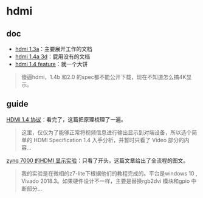# hdmi

## doc

- [hdmi 1.3a](./hdmi%20spec/hdmispecification13a.pdf)：主要展开工作的文档
- [hdmi 1.4a 3d](./hdmi%20spec/2010_03_04_3dextraction_hdmi_spec1.4a.pdf)：屁用没有的文档
- [hdmi 1.4 feature](./hdmi%20spec/1dot4_feature_archive.pdf)：就一个大饼

> 傻逼hdmi，1.4b 和2.0 的spec都不能公开下载，现在不知道怎么搞4K显示。

## guide

[HDMI 1.4 协议](http://xilinx.eetrend.com/blog/2021/100062719.html)：看完了，这篇把原理梳理了一遍。
> 这里，仅仅为了能够正常将视频信息进行输出显示到对端设备，所以选个简单的 HDMI Specification 1.4 入手分析，并暂时只看了 Video 部分的内容...

[zynq 7000 的HDMI 显示实验](https://blog.csdn.net/leon_zeng0/article/details/113236364)：只看了开头，这篇文章给出了全流程的图文。
> 我的实验是在微相的z7-lite下根据他们的教程完成的。平台是windows 10 , Vivado 2018.3。如果硬件设计不一样，主要是替换rgb2dvi 模块和gpio 中断部分...
